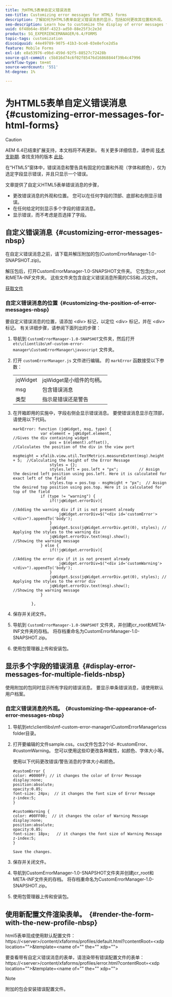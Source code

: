 ```yaml
---
title: 为HTML5表单自定义错误消息
seo-title: Customizing error messages for HTML5 forms
description: 了解如何为HTML5表单自定义错误消息的显示，包括如何更改其位置和外观。
seo-description: Learn how to customize the display of error messages for HTML5 forms including how to change their position and appearance.
uuid: 6f48b64e-858f-4323-ad50-88e25f3c2e3d
products: SG_EXPERIENCEMANAGER/6.4/FORMS
topic-tags: customization
discoiquuid: 44e49789-9075-41b3-bce8-03e8efce2d5a
feature: Mobile Forms
exl-id: e8a53976-e9bd-459d-92f5-88527c72428b
source-git-commit: c5b816d74c6f02f85476d16868844f39b4c47996
workflow-type: tm+mt
source-wordcount: '551'
ht-degree: 1%

---
```


# 为HTML5表单自定义错误消息 {#customizing-error-messages-for-html-forms}

>[!CAUTION]
>
>AEM 6.4已结束扩展支持，本文档将不再更新。 有关更多详细信息，请参阅 [技术支助期](https://helpx.adobe.com/cn/support/programs/eol-matrix.html). 查找支持的版本 [此处](https://experienceleague.adobe.com/docs/).

在“HTML5”窗体中，错误消息和警告具有固定的位置和外观（字体和颜色），仅为选定字段显示错误，并且只显示一个错误。

文章提供了自定义HTML5表单错误消息的步骤，

* 更改错误消息的外观和位置。 您可以在任何字段的顶部、底部和右侧显示错误。
* 在任何给定时刻显示多个字段的错误消息。
* 显示错误，而不考虑是否选择了字段。

## 自定义错误消息  {#customizing-error-messages-nbsp}

在自定义错误消息之前，请下载并解压附加的包(CustomErrorManager-1.0-SNAPSHOT.zip)。

解压包后，打开CustomErrorManager-1.0-SNAPSHOT文件夹。 它包含jcr_root和META-INF文件夹。 这些文件夹包含自定义错误消息所需的CSS和.JS文件。

[获取文件](assets/customerrormanager-1.0-snapshot.zip)

### 自定义错误消息的位置  {#customizing-the-position-of-error-messages-nbsp}

要自定义错误消息的位置，请添加 &lt;div> 标记，以定位 &lt;div> 标记，并在 &lt;div> 标记。 有关详细步骤，请参阅下面列出的步骤：

1. 导航到 `CustomErrorManager-1.0-SNAPSHOT`文件夹，然后打开 `etc\clientlibs\mf-custom-error-manager\CustomErrorManager\javascript` 文件夹。
1. 打开 `customErrorManager.js` 文件进行编辑。 的 `markError` 函数接受以下参数：

   |  |  |
   |---|---|
   | jqWidget | jqWidget是小组件的句柄。 |
   | msg | 包含错误消息 |
   | 类型 | 指示是错误还是警告 |

1. 在开箱即用的实施中，字段右侧会显示错误消息。 要使错误消息显示在顶部，请使用以下代码。

   ```
   markError: function (jqWidget, msg, type) {
               var element = jqWidget.element,                                //Gives the div containing widget
                   pos = $(element).offset(),                          //Calculates the position of the div in the view port
                                                                   msgHeight = xfalib.view.util.TextMetrics.measureExtent(msg).height + 5;  //Calculating the height of the Error Message
                   styles = {};
                   styles.left = pos.left + "px";         // Assign the desired left position using pos.left. Here it is calculated for exact left of the field 
                   styles.top = pos.top - msgHeight + "px";  // Assign the desired top position using pos.top. Here it is calculated for top of the field 
               if (type != "warning") {
                   if(!jqWidget.errorDiv){
                                                                                   //Adding the warning div if it is not present already
                       jqWidget.errorDiv=$("<div id='customError'></div>").appendTo('body');
                   }
                   jqWidget.$css(jqWidget.errorDiv.get(0), styles); // Applying the styles to the warning div
                   jqWidget.errorDiv.text(msg).show();                     //Showing the warning message
               } else {
                   if(!jqWidget.errorDiv){
                                                                                   //Adding the error div if it is not present already
                       jqWidget.errorDiv=$("<div id='customWarning'></div>").appendTo('body');
                   }
                   jqWidget.$css(jqWidget.errorDiv.get(0), styles); // Applying the styles to the error div
                   jqWidget.errorDiv.text(msg).show();                     //Showing the warning message
               }
   
           },
   ```

1. 保存并关闭文件。
1. 导航到 `CustomErrorManager-1.0-SNAPSHOT` 文件夹，并创建jcr_root和META-INF文件夹的存档。 将存档重命名为CustomErrorManager-1.0-SNAPSHOT.zip。
1. 使用包管理器上传和安装包。

## 显示多个字段的错误消息  {#display-error-messages-for-multiple-fields-nbsp}

使用附加的包同时显示所有字段的错误消息。 要显示单条错误消息，请使用默认用户档案。

### 自定义错误消息的外观。  {#customizing-the-appearance-of-error-messages-nbsp}

1. 导航到etc\clientlibs\mf-custom-error-manager\CustomErrorManager\css folder目录。

1. 打开要编辑的文件sample.css。css文件包含2个id- #customError、#customWarning。 您可以使用这些ID更改各种属性，如颜色、字体大小等。

   使用以下代码更改错误/警告消息的字体大小和颜色。

   ```
   #customError {
   color: #0000FF; // it changes the color of Error Message
   display:none;
   position:absolute;
   opacity:0.85;
   font-size: 24px;  // it changes the font size of Error Message
   z-index:5;
   }
   
   #customWarning {
   color: #00FF00;  // it changes the color of Warning Message
   display:none;
   position:absolute;
   opacity:0.85;
   font-size: 18px;   // it changes the font size of Warning Message
   z-index:5;
   }
   
   Save the changes.
   ```

1. 保存并关闭文件。
1. 导航到CustomErrorManager-1.0-SNAPSHOT文件夹并创建jcr_root和META-INF文件夹的存档。 将存档重命名为CustomErrorManager-1.0-SNAPSHOT.zip。
1. 使用包管理器上传和安装包。

## 使用新配置文件渲染表单。  {#render-the-form-with-the-new-profile-nbsp}

html5表单现成使用默认配置文件：https://&lt;server>/content/xfaforms/profiles/default.html?contentRoot=&lt;xdp location=&quot;&quot;>&amp;template=&lt;name of=&quot;&quot; the=&quot;&quot; xdp=&quot;&quot;>

要查看带有自定义错误消息的表单，请渲染带有错误配置文件的表单：https://&lt;server>/content/xfaforms/profiles/error.html?contentRoot=&lt;xdp location=&quot;&quot;>&amp;template=&lt;name of=&quot;&quot; the=&quot;&quot; xdp=&quot;&quot;>

>[!NOTE]
>
>附加的包会安装错误配置文件。
